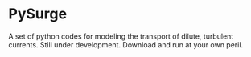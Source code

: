 # PySurge
A set of python codes for modeling the transport of dilute, turbulent currents. Still under development. Download and run at your own peril.
